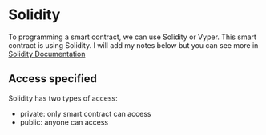# Solidity

To programming a smart contract, we can use Solidity or Vyper. This smart contract is using Solidity.
I will add my notes below but you can see more in 
[Solidity Documentation](https://docs.soliditylang.org/en/v0.8.0/ "Solidity Documentation")

## Access specified

Solidity has two types of access:

* private: only smart contract can access
* public: anyone can access